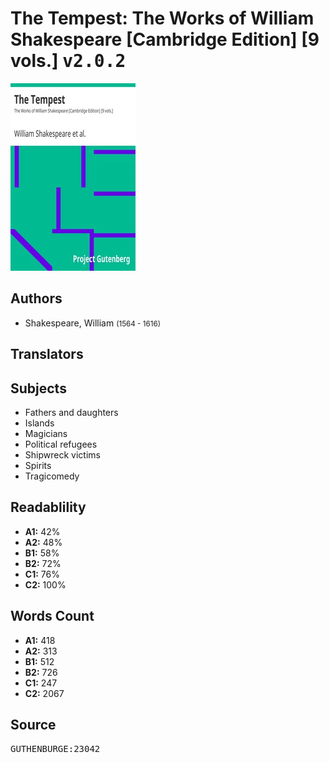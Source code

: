 # The Tempest: The Works of William Shakespeare [Cambridge Edition] [9 vols.] <kbd>v2.0.2</kbd>

![](./cover.medium.jpg "")

## Authors


 - Shakespeare, William <small>(1564 - 1616)</small>

## Translators



## Subjects


 - Fathers and daughters
 - Islands
 - Magicians
 - Political refugees
 - Shipwreck victims
 - Spirits
 - Tragicomedy

## Readablility


 - **A1:** 42%
 - **A2:** 48%
 - **B1:** 58%
 - **B2:** 72%
 - **C1:** 76%
 - **C2:** 100%

## Words Count


 - **A1:** 418
 - **A2:** 313
 - **B1:** 512
 - **B2:** 726
 - **C1:** 247
 - **C2:** 2067

## Source


<kbd>GUTHENBURGE:23042</kbd>

